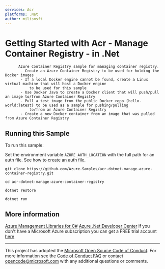 ```yaml
---
services: Acr
platforms: .Net
author: milismsft
---
```


# Getting Started with Acr - Manage Container Registry - in .Net #

          Azure Container Registry sample for managing container registry.
           - Create an Azure Container Registry to be used for holding the Docker images
           - If a local Docker engine cannot be found, create a Linux virtual machine that will host a Docker engine
               to be used for this sample
           - Use Docker Java to create a Docker client that will push/pull an image to/from Azure Container Registry
           - Pull a test image from the public Docker repo (hello-world:latest) to be used as a sample for pushing/pulling
               to/from an Azure Container Registry
           - Create a new Docker container from an image that was pulled from Azure Container Registry


## Running this Sample ##

To run this sample:

Set the environment variable `AZURE_AUTH_LOCATION` with the full path for an auth file. See [how to create an auth file](https://github.com/Azure/azure-sdk-for-net/blob/Fluent/AUTH.md).

    git clone https://github.com/Azure-Samples/acr-dotnet-manage-azure-container-registry.git

    cd acr-dotnet-manage-azure-container-registry

    dotnet restore

    dotnet run

## More information ##

[Azure Management Libraries for C#](https://github.com/Azure/azure-sdk-for-net/tree/Fluent)
[Azure .Net Developer Center](https://azure.microsoft.com/en-us/develop/net/)
If you don't have a Microsoft Azure subscription you can get a FREE trial account [here](http://go.microsoft.com/fwlink/?LinkId=330212)

---

This project has adopted the [Microsoft Open Source Code of Conduct](https://opensource.microsoft.com/codeofconduct/). For more information see the [Code of Conduct FAQ](https://opensource.microsoft.com/codeofconduct/faq/) or contact [opencode@microsoft.com](mailto:opencode@microsoft.com) with any additional questions or comments.